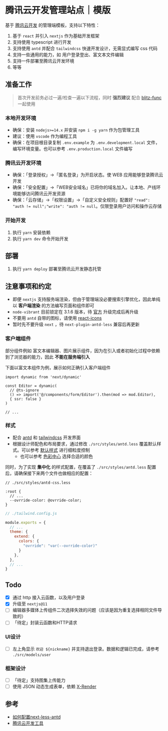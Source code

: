 # 腾讯云开发管理站点｜模版

基于 [腾讯云开发](https://cloud.tencent.com/document/product/876/34654) 的管理端模板，支持以下特性：

1. 基于 `react` 并引入 `nextjs` 作为基础开发框架
2. 支持使用 typescript 进行开发
3. 支持使用 `antd` 并配合 `tailwindcss` 快速开发设计，无需显式编写 css 代码
4. 支持一些通用的能力，如 用户登录登出、富文本文件编辑
5. 支持一件部署至腾讯云开发环境
6. 等等

## 准备工作

> 首次开发前务必过一遍/检查一遍以下流程，同时 **强烈建议** 配合 [blitz-func](https://github.com/jay4q/blitz-func) 一起使用

### 本地开发环境

+ 确保：安装 `nodejs>=14.x` 并安装 `npm i -g yarn` 作为包管理工具
+ 建议：使用 `vscode` 作为编程工具
+ 确保：在项目根目录复制 `.env.example` 为 `.env.development.local` 文件，编写环境变量。也可以参考 `.env.production.local` 文件编写

### 腾讯云开发环境

+ 确保：「登录授权」->「匿名登录」为开启状态。使 WEB 应用能够登录腾讯云开发
+ 确保：「安全配置」->「WEB安全域名」已将你的域名加入。让本地、产线环境能够访问腾讯云开发资源
+ 确保：「云存储」->「权限设置」->「自定义安全规则」配置好 `"read": "auth != null";"write": "auth != null`。仅限登录用户访问和操作云存储

### 开始开发

1. 执行 `yarn` 安装依赖
2. 执行 `yarn dev` 命令开始开发

## 部署

1. 执行 `yarn deploy` 部署至腾讯云开发静态托管

## 注意事项和约定

+ 即便 `nextjs` 支持服务端渲染，但由于管理端没必要搜索引擎优化，因此单纯以 **客户端渲染** 的方法编写页面和组件即可
+ `node-vibrant` 目前锁定在 3.1.6 版本，待 [官方](https://github.com/Vibrant-Colors/node-vibrant) 升级完成后再升级
+ 不要用 `antd` 自带的图标，请使用 [react-icons](https://react-icons.github.io/react-icons)
+ 暂时先不要升级 `next` ，待 `next-plugin-antd-less` 兼容后再更新

### 客户端组件

部分组件例如 富文本编辑器、图片展示组件，因为在引入或者初始化过程中依赖到了浏览器的能力，因此 **不能在服务端引入**

下面以富文本组件为例，展示如何正确引入客户端组件

``` tsx
import dynamic from 'next/dynamic'

const Editor = dynamic(
  // @ts-ignore
  () => import('@/components/form/Editor').then(mod => mod.Editor),
  { ssr: false }
)

// ...
```

### 样式

+ 配合 [antd](https://ant.design/components/overview-cn/) 和 [tailwindcss]('https://tailwindcss.com/') 开发界面
+ 根据设计师配色和布局要求，通过修改 `./src/styles/antd.less` 覆盖默认样式。可以参考 [默认样式](https://github.com/ant-design/ant-design/blob/master/components/style/themes/default.less) 进行细粒度控制
  + 也可以参考 [色彩中心](https://ant.design/docs/spec/colors-cn) 选择合适的颜色

同时，为了实现 **集中化** 的样式配置，在覆盖了 `./src/styles/antd.less` 配置后，请确保接下来两个文件也做相应的配置：

``` less
// ./src/styles/antd-css.less

:root {
  // ...
  --ovrride-color: @ovrride-color;
}
```

``` js
// ./tailwind.config.js

module.exports = {
  // ...
  theme: {
    extend: {
      colors: {
        "ovrride": "var(--ovrride-color)"
      }
    },
  },
  // ...
}
```

## Todo

+ [x] 通过 http 接入云函数，以及用户登录
+ [x] 升级至 `nextjs@11`
+ [ ] 编辑器多媒体上传组件二次选择失效的问题（应该是因为重复选择相同文件导致的）
+ [ ] 「待定」封装云函数和HTTP请求

### UI设计

+ [ ] 左上角显示 `欢迎 ${nickname}` 并支持退出登录。数据和逻辑已完成，请参考 `./src/models/user`

### 框架设计

+ [ ] 「待定」支持图集上传能力
+ [ ] 使用 JSON 动态生成表单，依赖 [X-Render](https://x-render.gitee.io/)

## 参考

+ [如何配置next-less-antd](https://github.com/SolidZORO/mkn)
+ [腾讯云开发工具](https://docs.cloudbase.net/api-reference/webv2/initialization.html)
